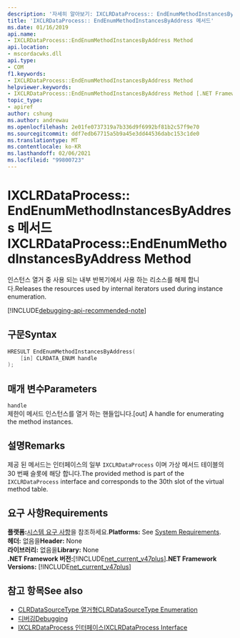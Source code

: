 ```yaml
---
description: '자세히 알아보기: IXCLRDataProcess:: EndEnumMethodInstancesByAddress 메서드'
title: 'IXCLRDataProcess:: EndEnumMethodInstancesByAddress 메서드'
ms.date: 01/16/2019
api.name:
- IXCLRDataProcess::EndEnumMethodInstancesByAddress Method
api.location:
- mscordacwks.dll
api.type:
- COM
f1.keywords:
- IXCLRDataProcess::EndEnumMethodInstancesByAddress Method
helpviewer.keywords:
- IXCLRDataProcess::EndEnumMethodInstancesByAddress Method [.NET Framework debugging]
topic_type:
- apiref
author: cshung
ms.author: andrewau
ms.openlocfilehash: 2e01fe0737319a7b336d9f6992bf81b2c57f9e70
ms.sourcegitcommit: ddf7edb67715a5b9a45e3dd44536dabc153c1de0
ms.translationtype: MT
ms.contentlocale: ko-KR
ms.lasthandoff: 02/06/2021
ms.locfileid: "99800723"
---
```

# <a name="ixclrdataprocessendenummethodinstancesbyaddress-method"></a><span data-ttu-id="67054-103">IXCLRDataProcess:: EndEnumMethodInstancesByAddress 메서드</span><span class="sxs-lookup"><span data-stu-id="67054-103">IXCLRDataProcess::EndEnumMethodInstancesByAddress Method</span></span>

<span data-ttu-id="67054-104">인스턴스 열거 중 사용 되는 내부 반복기에서 사용 하는 리소스를 해제 합니다.</span><span class="sxs-lookup"><span data-stu-id="67054-104">Releases the resources used by internal iterators used during instance enumeration.</span></span>

[!INCLUDE[debugging-api-recommended-note](../../../../includes/debugging-api-recommended-note.md)]

## <a name="syntax"></a><span data-ttu-id="67054-105">구문</span><span class="sxs-lookup"><span data-stu-id="67054-105">Syntax</span></span>

```cpp
HRESULT EndEnumMethodInstancesByAddress(
    [in] CLRDATA_ENUM handle
);
```

## <a name="parameters"></a><span data-ttu-id="67054-106">매개 변수</span><span class="sxs-lookup"><span data-stu-id="67054-106">Parameters</span></span>

`handle`\
<span data-ttu-id="67054-107">제한이 메서드 인스턴스를 열거 하는 핸들입니다.</span><span class="sxs-lookup"><span data-stu-id="67054-107">[out] A handle for enumerating the method instances.</span></span>

## <a name="remarks"></a><span data-ttu-id="67054-108">설명</span><span class="sxs-lookup"><span data-stu-id="67054-108">Remarks</span></span>

<span data-ttu-id="67054-109">제공 된 메서드는 인터페이스의 일부 `IXCLRDataProcess` 이며 가상 메서드 테이블의 30 번째 슬롯에 해당 합니다.</span><span class="sxs-lookup"><span data-stu-id="67054-109">The provided method is part of the `IXCLRDataProcess` interface and corresponds to the 30th slot of the virtual method table.</span></span>

## <a name="requirements"></a><span data-ttu-id="67054-110">요구 사항</span><span class="sxs-lookup"><span data-stu-id="67054-110">Requirements</span></span>

<span data-ttu-id="67054-111">**플랫폼:**[시스템 요구 사항](../../get-started/system-requirements.md)을 참조하세요.</span><span class="sxs-lookup"><span data-stu-id="67054-111">**Platforms:** See [System Requirements](../../get-started/system-requirements.md).</span></span>  
<span data-ttu-id="67054-112">**헤더:** 없음을</span><span class="sxs-lookup"><span data-stu-id="67054-112">**Header:** None</span></span>  
<span data-ttu-id="67054-113">**라이브러리:** 없음을</span><span class="sxs-lookup"><span data-stu-id="67054-113">**Library:** None</span></span>  
<span data-ttu-id="67054-114">**.NET Framework 버전:**[!INCLUDE[net_current_v47plus](../../../../includes/net-current-v47plus.md)]</span><span class="sxs-lookup"><span data-stu-id="67054-114">**.NET Framework Versions:** [!INCLUDE[net_current_v47plus](../../../../includes/net-current-v47plus.md)]</span></span>  

## <a name="see-also"></a><span data-ttu-id="67054-115">참고 항목</span><span class="sxs-lookup"><span data-stu-id="67054-115">See also</span></span>

- [<span data-ttu-id="67054-116">CLRDataSourceType 열거형</span><span class="sxs-lookup"><span data-stu-id="67054-116">CLRDataSourceType Enumeration</span></span>](clrdatasourcetype-enumeration.md)
- [<span data-ttu-id="67054-117">디버깅</span><span class="sxs-lookup"><span data-stu-id="67054-117">Debugging</span></span>](index.md)
- [<span data-ttu-id="67054-118">IXCLRDataProcess 인터페이스</span><span class="sxs-lookup"><span data-stu-id="67054-118">IXCLRDataProcess Interface</span></span>](ixclrdataprocess-interface.md)
